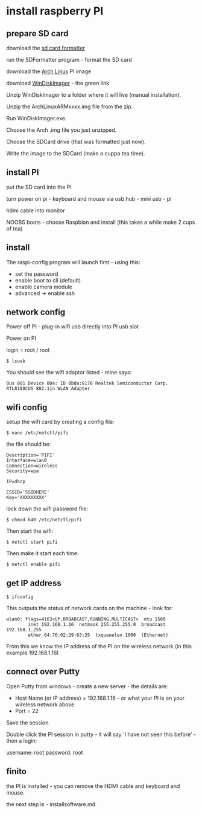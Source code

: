 # install raspberry PI

## prepare SD card

download the [sd card formatter](https://www.sdcard.org/downloads/formatter_4/eula_windows/)

run the SDFormatter program - format the SD card

download the [Arch Linux](http://downloads.raspberrypi.org/arch_latest) PI image

download [WinDiskImager](http://sourceforge.net/projects/win32diskimager/) - the green link

Unzip WinDiskImager to a folder where it will live (manual installation).

Unzip the ArchLinuxARMxxxx.img file from the zip.

Run WinDiskImager.exe.

Choose the Arch .img file you just unzipped.

Choose the SDCard drive (that was formatted just now).

Write the image to the SDCard (make a cuppa tea time).

## install PI

put the SD card into the PI

turn power on pi - keyboard and mouse via usb hub - mini usb - pi

hdmi cable into monitor

NOOBS boots - choose Raspbian and install (this takes a while make 2 cups of tea)

## install

The raspi-config program will launch first - using this:

 * set the password
 * enable boot to cli (default)
 * enable camera module
 * advanced -> enable ssh	

## network config

Power off PI - plug-in wifi usb directly into PI usb slot

Power on PI

login = root / root

```
$ lsusb
```

You should see the wifi adaptor listed - mine says:

```
Bus 001 Device 004: ID 0bda:8176 Realtek Semiconductor Corp. RTL8188CUS 802.11n WLAN Adapter
```

## wifi config

setup the wifi card by creating a config file:

```
$ nano /etc/netctl/pifi
```

the file should be:

```
Description='PIFI'
Interface=wlan0
Connection=wireless
Security=wpa

IP=dhcp

ESSID='SSIDHERE'
Key='XXXXXXXXX'
```

lock down the wifi password file:

```
$ chmod 640 /etc/netctl/pifi
```

Then start the wifi:

```
$ netctl start pifi
```

Then make it start each time:

```
$ netctl enable pifi
```

## get IP address

```
$ ifconfig
```

This outputs the status of network cards on the machine - look for:

```
wlan0: flags=4163<UP,BROADCAST,RUNNING,MULTICAST>  mtu 1500
        inet 192.168.1.16  netmask 255.255.255.0  broadcast 192.168.1.255
        ether 64:70:02:29:63:35  txqueuelen 1000  (Ethernet)
```

From this we know the IP address of the PI on the wireless network (in this example 192.168.1.16)

## connect over Putty

Open Putty from windows - create a new server - the details are:

 * Host Name (or IP address) = 192.168.1.16 - or what your PI is on your wireless network above
 * Port = 22

Save the session.

Double click the PI session in putty - it will say 'I have not seen this before' - then a login:

username: root
password: root

## finito

the PI is installed - you can remove the HDMI cable and keyboard and mouse.

the next step is - installsoftware.md

